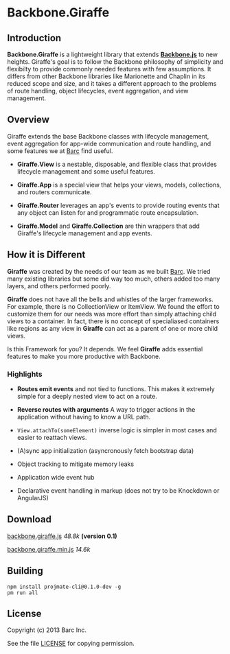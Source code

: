 # Backbone.Giraffe

## Introduction

**Backbone.Giraffe** is a lightweight library that extends [**Backbone.js**](http://documentcloud.github.com/backbone/) to new heights. Giraffe's goal is to follow the Backbone philosophy of simplicity and flexibilty to provide commonly needed features with few assumptions. It differs from other Backbone libraries like Marionette and Chaplin in its reduced scope and size, and it takes a different approach to the problems of route handling, object lifecycles, event aggregation, and view management.

## Overview

Giraffe extends the base Backbone classes with lifecycle management, event aggregation for app-wide communication and route handling, and some features we at [Barc](https://barc.com) find useful.

- **Giraffe.View** is a nestable, disposable, and flexible class that provides lifecycle management and some useful features.

- **Giraffe.App** is a special view that helps your views, models, collections, and routers communicate.

- **Giraffe.Router** leverages an app's events to provide routing events that any object can listen for and programmatic route encapsulation.

- **Giraffe.Model** and **Giraffe.Collection** are thin wrappers that add Giraffe's lifecycle management and app events.

## How it is Different

__Giraffe__ was created by the needs of our team as we built [Barc](http://barc.com).
We tried many existing libraries but some did way too much, others
added too many layers, and others performed poorly.

__Giraffe__ does not have all the bells and
whistles of the larger frameworks. For example, there is no CollectionView
or ItemView. We found the effort to customize them for our needs was more
effort than simply attaching child views to a container. In fact, there is
no concept of specialiased containers like regions as any view in __Giraffe__
can act as a parent of one or more child views.

Is this Framework for you? It depends. We feel __Giraffe__ adds essential
features to make you more productive with Backbone.

### Highlights

- __Routes emit events__ and not tied to functions. This makes it extremely
simple for a deeply nested view to act on a route.

- __Reverse routes with arguments__ A way to trigger actions in the
application without having to know a URL path.

- `View.attachTo(someElement)` inverse logic is simpler in most cases and
easier to reattach views.

- (A)sync app initialization (asyncronously fetch bootstrap data)

- Object tracking to mitigate memory leaks

- Application wide event hub

- Declarative event handling in markup (does not try to be Knockdown or AngularJS)


## Download

[backbone.giraffe.js](https://raw.github.com/barc/backbone.giraffe/master/dist/backbone.giraffe.js) *48.8k* **(version 0.1)**

[backbone.giraffe.min.js](https://raw.github.com/barc/backbone.giraffe/master/dist/backbone.giraffe.min.js) *14.6k*

## Building

    npm install projmate-cli@0.1.0-dev -g
    pm run all

## License

Copyright (c) 2013 Barc Inc.

See the file [LICENSE](license.html) for copying permission.
